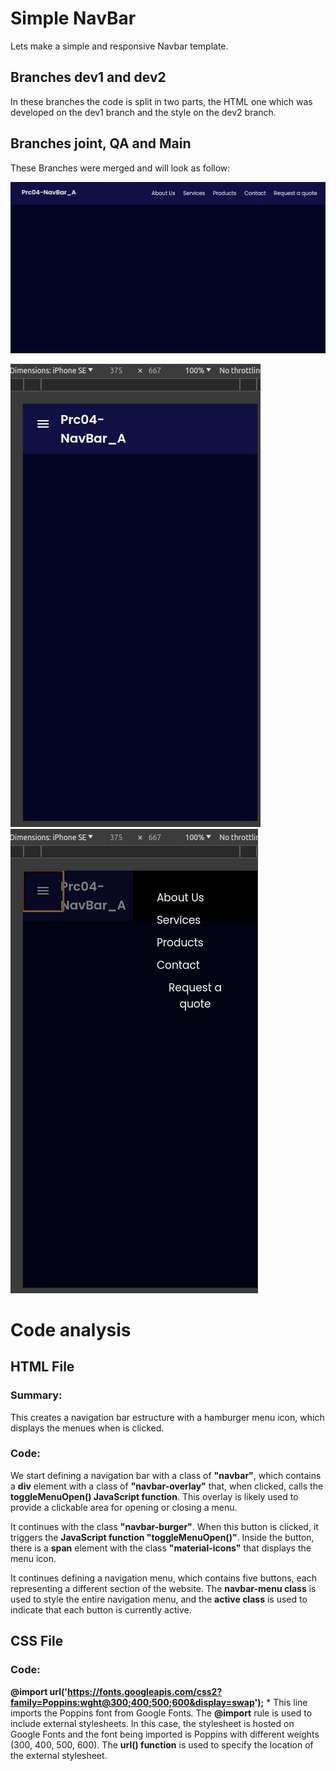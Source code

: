 
# Simple NavBar
Lets make a simple and responsive Navbar template.


## Branches dev1 and dev2
In these branches the code is split in two parts, the HTML one which was developed on the dev1 branch and the style on the dev2 branch.

## Branches joint, QA and Main
These Branches were merged and will look as follow:

![screenshot](pics/screenshot1.png)

![screenshot](pics/screenshot2.png)
![screenshot](pics/screenshot3.png)

# Code analysis

## HTML File

### Summary:
This creates a navigation bar estructure with a hamburger menu icon, which displays the menues when is clicked.

### Code:
We start defining a navigation bar with a class of **"navbar"**, which contains a **div** element with a class of **"navbar-overlay"** that, when clicked, calls the **toggleMenuOpen() JavaScript function**. 
This overlay is likely used to provide a clickable area for opening or closing a menu.

It continues with the class **"navbar-burger"**. 
When this button is clicked, it triggers the **JavaScript function "toggleMenuOpen()"**. 
Inside the button, there is a **span** element with the class **"material-icons"** that displays the menu icon.

It continues defining a navigation menu, which contains five buttons, each representing a different section of the website.
The **navbar-menu class** is used to style the entire navigation menu, and the **active class** is used to indicate that each button is currently active.


## CSS File

### Code:

**@import url('https://fonts.googleapis.com/css2?family=Poppins:wght@300;400;500;600&display=swap');** 
    * This line imports the Poppins font from Google Fonts. 
    The **@import** rule is used to include external stylesheets. 
    In this case, the stylesheet is hosted on Google Fonts and the font being imported is Poppins with different weights (300, 400, 500, 600). 
    The **url() function** is used to specify the location of the external stylesheet.